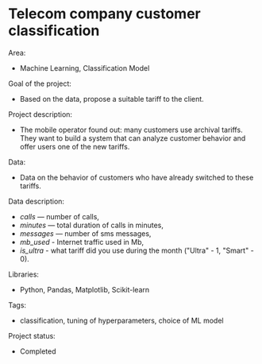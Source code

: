 # Telecom company customer classification

Area: 
* Machine Learning, Classification Model

Goal of the project: 
* Based on the data, propose a suitable tariff to the client.

Project description: 
* The mobile operator found out: many customers use archival tariffs. They want to build a system that can analyze customer behavior and offer users one of the new tariffs.

Data: 
* Data on the behavior of customers who have already switched to these tariffs.

Data description:
* *calls* — number of calls,
* *minutes* — total duration of calls in minutes,
* *messages* — number of sms messages,
* *mb_used* - Internet traffic used in Mb,
* *is_ultra* - what tariff did you use during the month ("Ultra" - 1, "Smart" - 0).

Libraries: 
* Python, Pandas, Matplotlib, Scikit-learn

Tags: 
* classification, tuning of hyperparameters, choice of ML model

Project status:
* Completed
